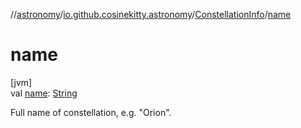 //[astronomy](../../../index.md)/[io.github.cosinekitty.astronomy](../index.md)/[ConstellationInfo](index.md)/[name](name.md)

# name

[jvm]\
val [name](name.md): [String](https://kotlinlang.org/api/latest/jvm/stdlib/kotlin/-string/index.html)

Full name of constellation, e.g. "Orion".
